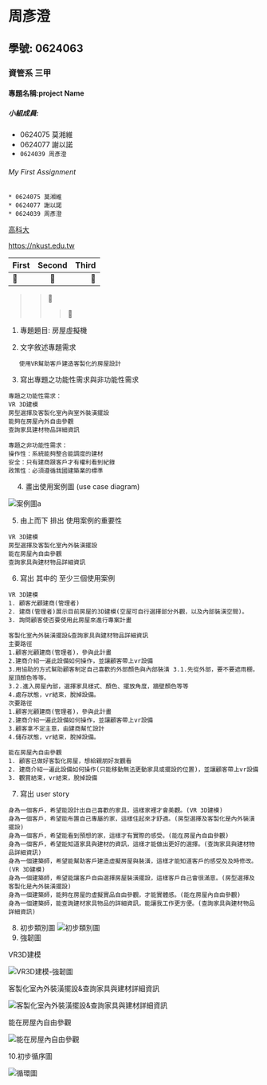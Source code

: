 # 周彥澄
## 學號: 0624063
### 資管系 三甲
#### 專題名稱:project Name
##### 小組成員:
* 0624075 莫湘維
* 0624077 謝以諾
* `0624039 周彥澄`

###### My First Assignment

```
* 0624075 莫湘維
* 0624077 謝以諾
* 0624039 周彥澄
```

[高科大](https://nkust.edu.tw)

<https://nkust.edu.tw>

| First | Second | Third |
|:------|:-----: |------:|
|:poop:|:poop:|:poop:|
>>:poop:
>>>:poop:

1.	專題題目: 房屋虛擬機

2.	文字敘述專題需求 
```
   使用VR幫助客戶建造客製化的房屋設計
```

3. 寫出專題之功能性需求與非功能性需求
```
專題之功能性需求：
VR 3D建模
房型選擇及客製化室內與室外裝潢擺設
能夠在房屋內外自由參觀
查詢家具建材物品詳細資訊

專題之非功能性需求：
操作性：系統能夠整合能調度的建材
安全：只有建商跟客戶才有權利看到紀錄
政策性：必須遵循我國建築業的標準
```
 
4.	畫出使用案例圖 (use case diagram) 

![案例圖a](案例圖a.jpg "案例圖a")

5. 由上而下 排出 使用案例的重要性
```
VR 3D建模
房型選擇及客製化室內外裝潢擺設
能在房屋內自由參觀
查詢家具與建材物品詳細資訊
```
6. 寫出 其中的 至少三個使用案例
```
VR 3D建模 
1. 顧客光顧建商(管理者) 
2. 建商(管理者)展示目前房屋的3D建模(空屋可自行選擇部分外觀，以及內部裝潢空間)。 
3. 詢問顧客使否要使用此房屋來進行專案計畫 

客製化室內外裝潢擺設&查詢家具與建材物品詳細資訊
主要路徑 
1.顧客光顧建商(管理者)，參與此計畫 
2.建商介紹一遍此設備如何操作，並讓顧客帶上vr設備 
3.用協助的方式幫助顧客制定自己喜歡的外部顏色與內部裝潢 3.1.先從外部，要不要遮雨棚，屋頂顏色等等。 
3.2.進入房屋內部，選擇家具樣式、顏色、擺放角度，牆壁顏色等等 
4.處存狀態，vr結束，脫掉設備。 
次要路徑 
1.顧客光顧建商(管理者)，參與此計畫 
2.建商介紹一遍此設備如何操作，並讓顧客帶上vr設備 
3.顧客拿不定主意，由建商幫忙設計 
4.儲存狀態，vr結束，脫掉設備。 

能在房屋內自由參觀
1. 顧客已做好客製化房屋，想給親朋好友觀看 
2. 建商介紹一遍此設備如何操作(只能移動無法更動家具或擺設的位置)，並讓顧客帶上vr設備 
3. 觀賞結束，vr結束，脫掉設備
```
7. 寫出 user story 
```
身為一個客戶，希望能設計出自己喜歡的家具，這樣家裡才會美觀。(VR 3D建模)
身為一個客戶，希望能布置自己專屬的家，這樣住起來才舒適。(房型選擇及客製化是內外裝潢擺設)
身為一個客戶，希望能看到預想的家，這樣才有實際的感受。(能在房屋內自由參觀)
身為一個客戶，希望能知道家具與建材的資訊，這樣才能做出更好的選擇。(查詢家具與建材物品詳細資訊)
身為一個建築師，希望能幫助客戶建造虛擬房屋與裝潢，這樣才能知道客戶的感受及及時修改。(VR 3D建模)
身為一個建築師，希望能讓客戶自由選擇房屋裝潢擺設，這樣客戶自己會很滿意。(房型選擇及客製化是內外裝潢擺設)
身為一個建築師，能夠在房屋的虛擬實品自由參觀，才能實體感。(能在房屋內自由參觀)
身為一個建築師，能查詢建材家具物品的詳細資訊，能讓我工作更方便。(查詢家具與建材物品詳細資訊)

```
8. 初步類別圖
![初步類別圖](初步類別圖.jpg "初步類別圖")
9. 強韌圖

VR3D建模

![VR3D建模-強韌圖](VR3D建模-強韌圖.jpg "VR3D建模-強韌圖")

客製化室內外裝潢擺設&查詢家具與建材詳細資訊

![客製化室內外裝潢擺設&查詢家具與建材詳細資訊](客製化室內外裝潢擺設&查詢家具與建材詳細資訊.jpg "客製化室內外裝潢擺設&查詢家具與建材詳細資訊")

能在房屋內自由參觀

![能在房屋內自由參觀](能在房屋內自由參觀.jpg "能在房屋內自由參觀")

10.初步循序圖

![循環圖](循環圖.jpg "循環圖")
